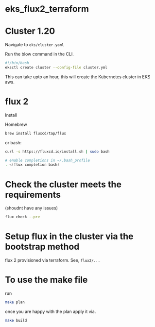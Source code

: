 # eks_flux2_terraform

# Cluster 1.20

Navigate to `eks/cluster.yaml`

Run the blow command in the CLI.
```bash
#!/bin/bash
eksctl create cluster --config-file cluster.yml
```

This can take upto an hour, this will create the Kubernetes cluster in EKS aws.


# flux 2

Install

Homebrew
```bash
brew install fluxcd/tap/flux
```

or bash:

```bash
curl -s https://fluxcd.io/install.sh | sudo bash

# enable completions in ~/.bash_profile
. <(flux completion bash)
```

# Check the cluster meets the requirements 
(shoudnt have any issues)
```bash
flux check --pre
```

# Setup flux in the cluster via the bootstrap method

flux 2 provisioned via terraform. See, `flux2/...` 

# To use the make file
run 
```bash
make plan
```
once you are happy with the plan apply it via.
```bash
make build
```


